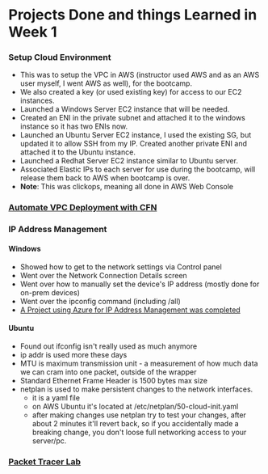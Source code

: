 # Projects Done and things Learned in Week 1

### Setup Cloud Environment
- This was to setup the VPC in AWS (instructor used AWS and as an AWS user myself, I went AWS as well), for the bootcamp.
- We also created a key (or used existing key) for access to our EC2 instances.
- Launched a Windows Server EC2 instance that will be needed.
- Created an ENI in the private subnet and attached it to the windows instance so it has two ENIs now.
- Launched an Ubuntu Server EC2 instance, I used the existing SG, but updated it to allow SSH from my IP. Created another private ENI and attached it to the Ubuntu instance.
- Launched a Redhat Server EC2 instance similar to Ubuntu server.
- Associated Elastic IPs to each server for use during the bootcamp, will release them back to AWS when bootcamp is over.
- **Note**: This was clickops, meaning all done in AWS Web Console

### [Automate VPC Deployment with CFN](../projects/env_automation/Journal.md)

### IP Address Management

#### Windows
- Showed how to get to the network settings via Control panel
- Went over the Network Connection Details screen
- Went over how to manually set the device's IP address (mostly done for on-prem devices)
- Went over the ipconfig command (including /all)
- [A Project using Azure for IP Address Management was completed](../projects/ip-address-management/)

#### Ubuntu
- Found out ifconfig isn't really used as much anymore
- ip addr is used more these days
- MTU is maximum transmission unit - a measurement of how much data we can cram into one packet, outside of the wrapper
- Standard Ethernet Frame Header is 1500 bytes max size
- netplan is used to make persistent changes to the network interfaces.
    - it is a yaml file
    - on AWS Ubuntu it's located at /etc/netplan/50-cloud-init.yaml
    - after making changes use netplan try to test your changes, after about 2 minutes it'll revert back, so if you accidentally made a breaking change, you don't loose full networking access to your server/pc.

### [Packet Tracer Lab](../projects/packet-tracer//Journal.md)